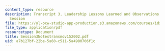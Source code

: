 ```yaml
---
content_type: resource
description: Transcript 3, Leadership Lessons Learned and Observations Since Last
  Session
file: https://ol-ocw-studio-app-production.s3.amazonaws.com/courses/ids-910-leadership-development-fall-2002/a7b127bf22be5a60c5115a4980706f1c_Session3Notestransnov152002.pdf
file_type: application/pdf
resourcetype: Document
title: Session3Notestransnov152002.pdf
uid: a7b127bf-22be-5a60-c511-5a4980706f1c
---
```

